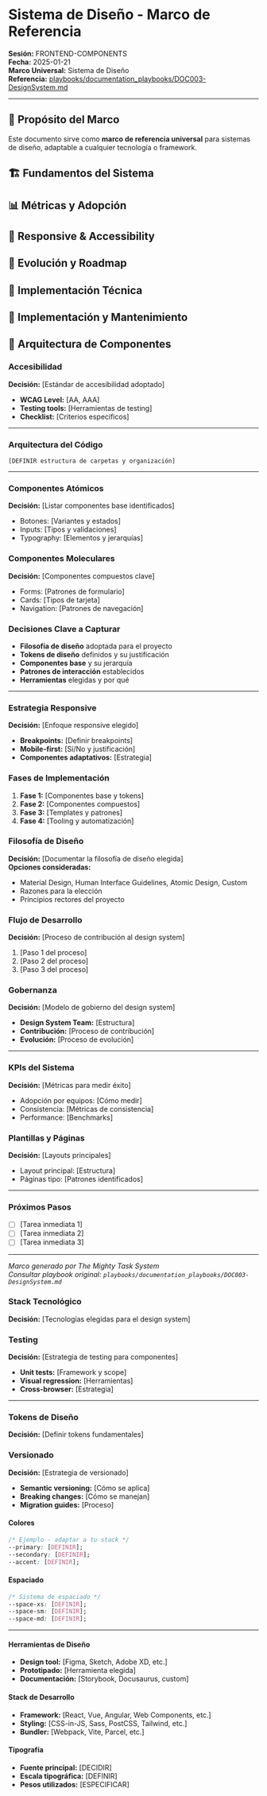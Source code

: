 # Sistema de Diseño - Marco de Referencia

**Sesión:** FRONTEND-COMPONENTS  
**Fecha:** 2025-01-21  
**Marco Universal:** Sistema de Diseño  
**Referencia:** [playbooks/documentation_playbooks/DOC003-DesignSystem.md](../../../playbooks/documentation_playbooks/DOC003-DesignSystem.md)

---


## 🎯 Propósito del Marco

Este documento sirve como **marco de referencia universal** para sistemas de diseño, adaptable a cualquier tecnología o framework.


## 🏗️ Fundamentos del Sistema


## 📊 Métricas y Adopción


## 📱 Responsive & Accessibility


## 🔄 Evolución y Roadmap


## 🔧 Implementación Técnica


## 🚀 Implementación y Mantenimiento


## 🧩 Arquitectura de Componentes


### Accesibilidad
**Decisión:** [Estándar de accesibilidad adoptado]
- **WCAG Level:** [AA, AAA]
- **Testing tools:** [Herramientas de testing]
- **Checklist:** [Criterios específicos]

---


### Arquitectura del Código
```
[DEFINIR estructura de carpetas y organización]
```

---


### Componentes Atómicos
**Decisión:** [Listar componentes base identificados]
- Botones: [Variantes y estados]
- Inputs: [Tipos y validaciones]
- Typography: [Elementos y jerarquías]


### Componentes Moleculares
**Decisión:** [Componentes compuestos clave]
- Forms: [Patrones de formulario]
- Cards: [Tipos de tarjeta]
- Navigation: [Patrones de navegación]


### Decisiones Clave a Capturar
- **Filosofía de diseño** adoptada para el proyecto
- **Tokens de diseño** definidos y su justificación
- **Componentes base** y su jerarquía
- **Patrones de interacción** establecidos
- **Herramientas** elegidas y por qué

---


### Estrategia Responsive
**Decisión:** [Enfoque responsive elegido]
- **Breakpoints:** [Definir breakpoints]
- **Mobile-first:** [Sí/No y justificación]
- **Componentes adaptativos:** [Estrategia]


### Fases de Implementación
1. **Fase 1:** [Componentes base y tokens]
2. **Fase 2:** [Componentes compuestos]
3. **Fase 3:** [Templates y patrones]
4. **Fase 4:** [Tooling y automatización]


### Filosofía de Diseño
**Decisión:** [Documentar la filosofía de diseño elegida]  
**Opciones consideradas:**
- Material Design, Human Interface Guidelines, Atomic Design, Custom
- Razones para la elección
- Principios rectores del proyecto


### Flujo de Desarrollo
**Decisión:** [Proceso de contribución al design system]
1. [Paso 1 del proceso]
2. [Paso 2 del proceso]
3. [Paso 3 del proceso]


### Gobernanza
**Decisión:** [Modelo de gobierno del design system]
- **Design System Team:** [Estructura]
- **Contribución:** [Proceso de contribución]
- **Evolución:** [Proceso de evolución]

---


### KPIs del Sistema
**Decisión:** [Métricas para medir éxito]
- Adopción por equipos: [Cómo medir]
- Consistencia: [Métricas de consistencia]
- Performance: [Benchmarks]


### Plantillas y Páginas
**Decisión:** [Layouts principales]
- Layout principal: [Estructura]
- Páginas tipo: [Patrones identificados]

---


### Próximos Pasos
- [ ] [Tarea inmediata 1]
- [ ] [Tarea inmediata 2]
- [ ] [Tarea inmediata 3]

---

*Marco generado por The Mighty Task System*  
*Consultar playbook original: `playbooks/documentation_playbooks/DOC003-DesignSystem.md`*


### Stack Tecnológico
**Decisión:** [Tecnologías elegidas para el design system]


### Testing
**Decisión:** [Estrategia de testing para componentes]
- **Unit tests:** [Framework y scope]
- **Visual regression:** [Herramientas]
- **Cross-browser:** [Estrategia]

---


### Tokens de Diseño
**Decisión:** [Definir tokens fundamentales]  


### Versionado
**Decisión:** [Estrategia de versionado]
- **Semantic versioning:** [Cómo se aplica]
- **Breaking changes:** [Cómo se manejan]
- **Migration guides:** [Proceso]


#### Colores
```css
/* Ejemplo - adaptar a tu stack */
--primary: [DEFINIR];
--secondary: [DEFINIR];
--accent: [DEFINIR];
```


#### Espaciado
```css
/* Sistema de espaciado */
--space-xs: [DEFINIR];
--space-sm: [DEFINIR];
--space-md: [DEFINIR];
```

---


#### Herramientas de Diseño
- **Design tool:** [Figma, Sketch, Adobe XD, etc.]
- **Prototipado:** [Herramienta elegida]
- **Documentación:** [Storybook, Docusaurus, custom]


#### Stack de Desarrollo
- **Framework:** [React, Vue, Angular, Web Components, etc.]
- **Styling:** [CSS-in-JS, Sass, PostCSS, Tailwind, etc.]
- **Bundler:** [Webpack, Vite, Parcel, etc.]


#### Tipografía
- **Fuente principal:** [DECIDIR]
- **Escala tipográfica:** [DEFINIR]
- **Pesos utilizados:** [ESPECIFICAR]